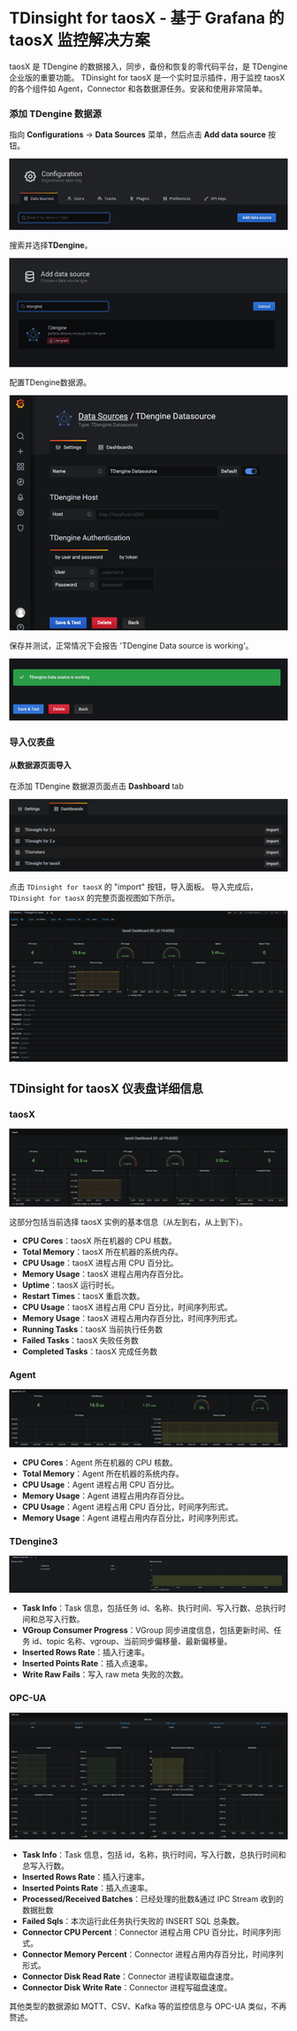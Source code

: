 # TDinsight for taosX - 基于 Grafana 的 taosX 监控解决方案

taosX 是 TDengine 的数据接入，同步，备份和恢复的零代码平台，是 TDengine 企业版的重要功能。
TDinsight for taosX 是一个实时显示插件，用于监控 taosX 的各个组件如 Agent，Connector 和各数据源任务。安装和使用非常简单。

### 添加 TDengine 数据源

指向 **Configurations** -> **Data Sources** 菜单，然后点击 **Add data source** 按钮。

![添加数据源按钮](../../assets/howto-add-datasource-button.png)

搜索并选择**TDengine**。

![添加数据源](../../assets/howto-add-datasource-tdengine.png)

配置TDengine数据源。

![数据源配置](../../assets/howto-add-datasource.png)

保存并测试，正常情况下会报告 'TDengine Data source is working'。

![数据源测试](../../assets/howto-add-datasource-test.png)

### 导入仪表盘

#### 从数据源页面导入

在添加 TDengine 数据源页面点击 **Dashboard** tab

![导入仪表盘和配置](../../assets/taosX-import.png)

点击 `TDinsight for taosX` 的 "import" 按钮，导入面板。
导入完成后，`TDinsight for taosX` 的完整页面视图如下所示。

![显示](../../assets/TDinsight-taosX-full.png)

## TDinsight for taosX 仪表盘详细信息

### taosX

![taosx-overview](../../assets/taosX-main.png)

这部分包括当前选择 taosX 实例的基本信息（从左到右，从上到下）。

- **CPU Cores**：taosX 所在机器的 CPU 核数。
- **Total Memory**：taosX 所在机器的系统内存。
- **CPU Usage**：taosX 进程占用 CPU 百分比。
- **Memory Usage**：taosX 进程占用内存百分比。
- **Uptime**：taosX 运行时长。
- **Restart Times**：taosX 重启次数。
- **CPU Usage**：taosX 进程占用 CPU 百分比，时间序列形式。
- **Memory Usage**：taosX 进程占用内存百分比，时间序列形式。
- **Running Tasks**：taosX 当前执行任务数
- **Failed Tasks**：taosX 失败任务数
- **Completed Tasks**：taosX 完成任务数

### Agent

![taosx-agent](../../assets/taosX-Agent.png)

- **CPU Cores**：Agent 所在机器的 CPU 核数。
- **Total Memory**：Agent 所在机器的系统内存。
- **CPU Usage**：Agent 进程占用 CPU 百分比。
- **Memory Usage**：Agent 进程占用内存百分比。
- **CPU Usage**：Agent 进程占用 CPU 百分比，时间序列形式。
- **Memory Usage**：Agent 进程占用内存百分比，时间序列形式。

### TDengine3

![tdinsight-mnodes-overview](../../assets/TDinsightV3-3-mnodes.png)

-  **Task Info**：Task 信息，包括任务 id、名称、执行时间、写入行数、总执行时间和总写入行数。 
-  **VGroup Consumer Progress**：VGroup 同步进度信息，包括更新时间、任务 id、topic 名称、vgroup、当前同步偏移量、最新偏移量。 
-  **Inserted Rows Rate**：插入行速率。
-  **Inserted Points Rate**：插入点速率。
-  **Write Raw Fails**：写入 raw meta 失败的次数。

### OPC-UA

![tdinsight-mnodes-overview](../../assets/taosX-opcua.png)

- **Task Info**：Task 信息，包括 id，名称，执行时间，写入行数，总执行时间和总写入行数。 
- **Inserted Rows Rate**：插入行速率。
- **Inserted Points Rate**：插入点速率。
- **Processed/Received Batches**：已经处理的批数&通过 IPC Stream 收到的数据批数
- **Failed Sqls**：本次运行此任务执行失败的 INSERT SQL 总条数。
- **Connector CPU Percent**：Connector 进程占用 CPU 百分比，时间序列形式。
- **Connector Memory Percent**：Connector 进程占用内存百分比，时间序列形式。
- **Connector Disk Read Rate**：Connector 进程读取磁盘速度。
- **Connector Disk Write Rate**：Connector 进程写磁盘速度。

其他类型的数据源如 MQTT、CSV、Kafka 等的监控信息与 OPC-UA 类似，不再赘述。
